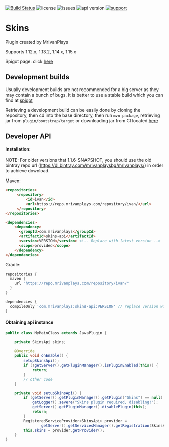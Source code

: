 [![Build Status](https://img.shields.io/jenkins/build?jobUrl=https%3A%2F%2Fci.mrivanplays.com%2Fjob%2FSkins%2F&style=for-the-badge)](https://ci.mrivanplays.com/job/Skins/)
![license](https://img.shields.io/github/license/MrIvanPlays/Skins.svg?style=for-the-badge)
![issues](https://img.shields.io/github/issues/MrIvanPlays/Skins.svg?style=for-the-badge)
![api version](https://img.shields.io/maven-metadata/v?color=%20blue&label=latest%20version&metadataUrl=https%3A%2F%2Frepo.mrivanplays.com%2Frepository%2Fivan%2Fcom%2Fmrivanplays%2Fskins-api%2Fmaven-metadata.xml&style=for-the-badge)
[![support](https://img.shields.io/discord/493674712334073878.svg?colorB=Blue&logo=discord&label=Support&style=for-the-badge)](https://mrivanplays.com/discord)
# Skins
Plugin created by MrIvanPlays

Supports 1.12.x, 1.13.2, 1.14.x, 1.15.x

Spigot page: click [here](https://www.spigotmc.org/resources/skins-1-13-2-1-14-x.70829/)

## Development builds
Usually development builds are not recommended for a big server as they may contain
a bunch of bugs. It is better to use a stable build which you can find at
[spigot](https://www.spigotmc.org/resources/skins-1-13-2-1-14-x.70829/)

Retrieving a development build can be easily done by cloning the repository, then
cd into the base directory, then run `mvn package`, retrieving jar from 
`plugin/bootstrap/target` or downloading jar from CI located [here](https://ci.mrivanplays.com/job/Skins/)

## Developer API

#### Installation:

NOTE: For older versions that 1.1.6-SNAPSHOT, you should use the old bintray repo url (https://dl.bintray.com/mrivanplaysbg/mrivanplays/) in order to achieve download.

Maven: 
```html
<repositories>
     <repository>
         <id>ivan</id>
         <url>https://repo.mrivanplays.com/repository/ivan/</url>
     </repository>
</repositories>

<dependencies>
    <dependency>
      <groupId>com.mrivanplays</groupId>
      <artifactId>skins-api</artifactId>
      <version>VERSION</version> <!-- Replace with latest version -->
      <scope>provided</scope>
    </dependency>
</dependencies>
```

Gradle:
```groovy
repositories {
  maven {
    url "https://repo.mrivanplays.com/repository/ivan/"
  }
}

dependencies {
  compileOnly 'com.mrivanplays:skins-api:VERSION' // replace version with latest version
}
```

#### Obtaining api instance
```java
public class MyMainClass extends JavaPlugin {

    private SkinsApi skins;

    @Override
    public void onEnable() {
        setupSkinsApi();
        if (!getServer().getPluginManager().isPluginEnabled(this)) {
            return;
        }
        // other code
    }

    private void setupSkinsApi() {
        if (getServer().getPluginManager().getPlugin("Skins") == null) {
            getLogger().severe("Skins plugin required, disabling!");
            getServer().getPluginManager().disablePlugin(this);
            return;
        }
        RegisteredServiceProvider<SkinsApi> provider = 
                getServer().getServicesManager().getRegistration(SkinsApi.class);
        this.skins = provider.getProvider();
    }
}
```
